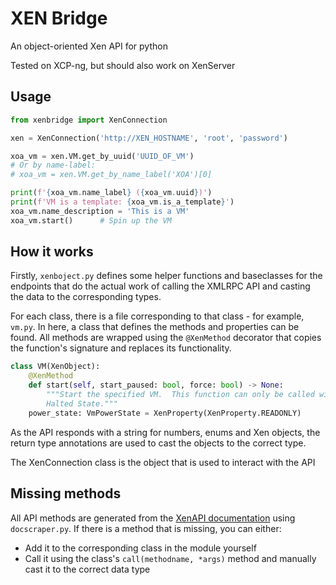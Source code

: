 # XEN Bridge
An object-oriented Xen API for python

Tested on XCP-ng, but should also work on XenServer

## Usage
```python
from xenbridge import XenConnection

xen = XenConnection('http://XEN_HOSTNAME', 'root', 'password')

xoa_vm = xen.VM.get_by_uuid('UUID_OF_VM')
# Or by name-label:
# xoa_vm = xen.VM.get_by_name_label('XOA')[0]

print(f'{xoa_vm.name_label} ({xoa_vm.uuid})')
print(f'VM is a template: {xoa_vm.is_a_template}')
xoa_vm.name_description = 'This is a VM'
xoa_vm.start()      # Spin up the VM
```

## How it works
Firstly, `xenboject.py` defines some helper functions and baseclasses for the endpoints that do the actual work of calling the XMLRPC API and casting the data to the corresponding types.  

For each class, there is a file corresponding to that class - for example, `vm.py`. In here, a class that defines the methods and properties can be found. All methods are wrapped using the `@XenMethod` decorator that copies the function's signature and replaces its functionality.
```python
class VM(XenObject):
    @XenMethod
    def start(self, start_paused: bool, force: bool) -> None:
        """Start the specified VM.  This function can only be called with the VM is in the
        Halted State."""
    power_state: VmPowerState = XenProperty(XenProperty.READONLY)
```
As the API responds with a string for numbers, enums and Xen objects, the return type annotations are used to cast the objects to the correct type.

The XenConnection class is the object that is used to interact with the API

## Missing methods
All API methods are generated from the [XenAPI documentation](https://xapi-project.github.io/xen-api/) using `docscraper.py`. If there is a method that is missing, you can either:
- Add it to the corresponding class in the module yourself
- Call it using the class's `call(methodname, *args)` method and manually cast it to the correct data type
